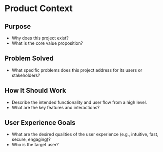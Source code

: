# Product Context

## Purpose

*   Why does this project exist?
*   What is the core value proposition?

## Problem Solved

*   What specific problems does this project address for its users or stakeholders?

## How It Should Work

*   Describe the intended functionality and user flow from a high level.
*   What are the key features and interactions?

## User Experience Goals

*   What are the desired qualities of the user experience (e.g., intuitive, fast, secure, engaging)?
*   Who is the target user?
